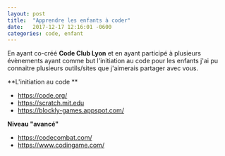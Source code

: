 ```yaml
---
layout: post
title:  "Apprendre les enfants à coder"
date:   2017-12-17 12:16:01 -0600
categories: code, enfant
---
```


En ayant co-créé __Code Club Lyon__ et en ayant participé à plusieurs évènements ayant comme but l'initiation au code pour les enfants j'ai pu connaitre plusieurs outils/sites que j'aimerais partager avec vous.

**L'initiation au code **
* https://code.org/
* https://scratch.mit.edu
* https://blockly-games.appspot.com/

**Niveau "avancé"**
* https://codecombat.com/
* https://www.codingame.com/

